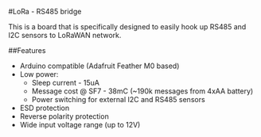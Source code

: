 #LoRa - RS485 bridge

This is a board that is specifically designed to easily hook up RS485 and I2C sensors to LoRaWAN network.

##Features

* Arduino compatible (Adafruit Feather M0 based)
* Low power:
  * Sleep current - 15uA
  * Message cost @ SF7 - 38mC (~190k messages from 4xAA battery)
  * Power switching for external I2C and RS485 sensors
* ESD protection
* Reverse polarity protection
* Wide input voltage range (up to 12V)
